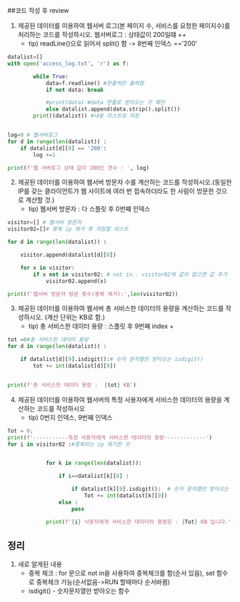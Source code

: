 
##코드 작성 후 review

1. 제공된 데이터를 이용하여 웹서버 로그(본 페이지 수, 서비스를 요청한 페이지수)를 처리하는 코드를 작성하시오.
웹서버로그 : 상태값이 200일떄 ++
   - tip) readLine()으로 읽어서 split() 함 -> 8번째 인덱스 =='200'

```python
datalist=[] 
with open('access_log.txt', 'r') as f:

        while True:
            data=f.readline() #한줄씩만 출력함
            if not data: break

            #print(data) #data 한줄로 받아오는 것 확인
            else datalist.append(data.strip().split())
        print((datalist)) #내용 리스트로 저장


log=0 # 웹서버로그
for d in range(len(datalist)) :
    if datalist[d][8] == '200':
        log +=1

print(f'웹 서버로그 상태 값이 200인 갯수 : ', log)
```

2. 제공된 데이터를 이용하여 웹서버 방문자 수를 계산하는 코드를 작성하시오.(동일한 IP를 갖는 클라이언트가 웹 사이트에 여러 번 접속하더라도 한 사람이 방문한 것으로 계산할 것.)
    - tip) 웹서버 방문자 : 다 스플릿 후 0번쨰 인덱스

```python
visitor=[] # 웹서버 방문자
visitor02=[]# 중복 ip 제거 후 저장할 리스트

for d in range(len(datalist)) :

    visitor.append(datalist[d][0])

    for x in visitor:
        if x not in visitor02: # not in.. visitor02에 값이 없으면 값 추가
            visitor02.append(x)

print(f'웹서버 방문자 방문 횟수(중복 제거):',len(visitor02))

```


3. 제공된 데이터를 이용하여 웹서버 총 서비스한 데이터의 용량을 계산하는 코드를 작성하시오. (계산 단위는 KB로 함.)
    - tip) 총 서비스한 데이터 용량 : 스플릿 후 9번쨰 index + 

```python
tot =0#총 서비스한 데이터 용량
for d in range(len(datalist)) :

    if datalist[d][9].isdigit():# 숫자 문자열만 받아오는 isdigit()
        tot += int(datalist[d][9])


print(f'총 서비스한 데이터 용량 :  {tot} KB')

```

4. 제공된 데이터를 이용하여 웹서버의 특정 사용자에게 서비스한 데이터의 용량을 계산하는 코드를 작성하시오
    - tip) 0번지 인덱스, 9번쨰 인덱스 

```python
Tot = 0;
print(f'-----------특정 사용자에게 서비스한 테이터의 용량-------------')
for i in visitor02 :#중복되는 ip 제거한 것


            for k in range(len(datalist)):

                if i==datalist[k][0] :

                    if datalist[k][9].isdigit():  # 숫자 문자열만 받아오는 isdigit()
                        Tot += int(datalist[k][9])
                else :
                    pass

            print(f'{i} 사용자에게 서비스한 데이터의 용량은 : {Tot} KB 입니다.')

```

## **정리**

1. 새로 알게된 내용
   - 중복 체크 : for 문으로 not in을 사용하여 중복체크를 함(순서 있음), set 함수로 중복체크 가능(순서없음->RUN 할때마다 순서바뀜)
   - isdigit() - 숫자문자열만 받아오는 함수





